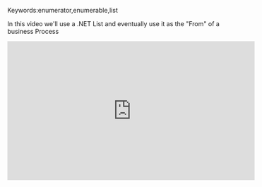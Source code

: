 Keywords:enumerator,enumerable,list

In this video we'll use a .NET List and eventually use it as the "From" of a business Process

<iframe width="560" height="315" src="https://www.youtube.com/embed/ztHuX9ncvTY?list=PL1DEQjXG2xnKI3TL-SZvhZ1M3I2Q" frameborder="0" allowfullscreen></iframe>